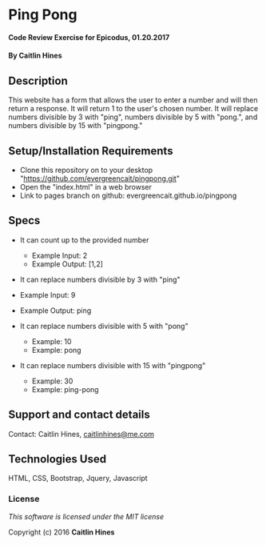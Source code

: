 # Ping Pong

#### Code Review Exercise for Epicodus, 01.20.2017

#### By **Caitlin Hines**

## Description

This website has a form that allows the user to enter a number and will then return a response. It will return 1 to the user's chosen number. It will replace numbers divisible by 3 with "ping", numbers divisible by 5 with "pong.", and numbers divisible by 15 with "pingpong."

## Setup/Installation Requirements

* Clone this repository on to your desktop "https://github.com/evergreencait/pingpong.git"
* Open the "index.html" in a web browser
* Link to pages branch on github:  evergreencait.github.io/pingpong


## Specs

* It can count up to the provided number
  * Example Input: 2
  * Example Output: [1,2]

*  It can replace numbers divisible by 3 with "ping"
  * Example Input: 9
  * Example Output: ping

* It can replace numbers divisible with 5 with "pong"
  * Example: 10
  * Example: pong

* It can replace numbers divisible with 15 with "pingpong"
  * Example: 30
  * Example: ping-pong

## Support and contact details

Contact: Caitlin Hines, caitlinhines@me.com

## Technologies Used

HTML, CSS, Bootstrap, Jquery, Javascript

### License

*This software is licensed under the MIT license*

Copyright (c) 2016 **Caitlin Hines**

